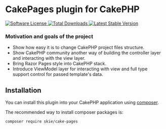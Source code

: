 # CakePages plugin for CakePHP

<p>
    <a href="LICENSE" target="_blank">
        <img alt="Software License" src="https://img.shields.io/badge/license-MIT-brightgreen.svg?style=flat-square">
    </a>
    <a href="https://packagist.org/packages/skie/cake-pages" target="_blank">
        <img alt="Total Downloads" src="https://img.shields.io/packagist/dt/skie/cake-pages.svg?style=flat-square">
    </a>
    <a href="https://packagist.org/packages/skie/cake-pages" target="_blank">
        <img alt="Latest Stable Version" src="https://img.shields.io/packagist/v/skie/cake-pages.svg?style=flat-square&label=stable">
    </a>
</p>

### Motivation and goals of the project

* Show how easy it is to change CakePHP project files structure.
* Show CakePHP community another way of building the controller layer and interacting with the view layer.
* Bring Razor Pages style into CakePHP stack.
* Introduce ViewModel layer for interacting with view and full type support control for passed template's data.

## Installation

You can install this plugin into your CakePHP application using [composer](https://getcomposer.org).

The recommended way to install composer packages is:

```
composer require skie/cake-pages
```

